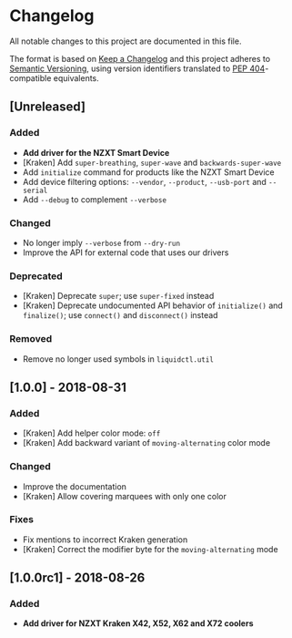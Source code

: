 # Changelog

All notable changes to this project are documented in this file.

The format is based on [Keep a Changelog](http://keepachangelog.com/en/1.0.0/) and this project adheres to [Semantic Versioning](http://semver.org/spec/v2.0.0.html), using version identifiers translated to [PEP 404](https://www.python.org/dev/peps/pep-0440/#semantic-versioning)-compatible equivalents.

## [Unreleased]
### Added
 - **Add driver for the NZXT Smart Device**
 - [Kraken] Add `super-breathing`, `super-wave` and `backwards-super-wave`
 - Add `initialize` command for products like the NZXT Smart Device
 - Add device filtering options: `--vendor`, `--product`, `--usb-port` and
   `--serial`
 - Add `--debug` to complement `--verbose`
### Changed
 - No longer imply `--verbose` from `--dry-run`
 - Improve the API for external code that uses our drivers
### Deprecated
 - [Kraken] Deprecate `super`; use `super-fixed` instead
 - [Kraken] Deprecate undocumented API behavior of `initialize()` and
   `finalize()`; use `connect()` and `disconnect()` instead
### Removed
 - Remove no longer used symbols in `liquidctl.util`

## [1.0.0] - 2018-08-31
### Added
 - [Kraken] Add helper color mode: `off`
 - [Kraken] Add backward variant of `moving-alternating` color mode
### Changed
 - Improve the documentation
 - [Kraken] Allow covering marquees with only one color
### Fixes
 - Fix mentions to incorrect Kraken generation
 - [Kraken] Correct the modifier byte for the `moving-alternating` mode

## [1.0.0rc1] - 2018-08-26
### Added
 - **Add driver for NZXT Kraken X42, X52, X62 and X72 coolers**


